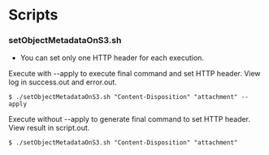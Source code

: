 # Scripts

### setObjectMetadataOnS3.sh

* You can set only one HTTP header for each execution.

Execute with --apply to execute final command and set HTTP header. View log in success.out and error.out.
```shell
$ ./setObjectMetadataOnS3.sh "Content-Disposition" "attachment" --apply
```

Execute without --apply to generate final command to set HTTP header. View result in script.out.
```shell
$ ./setObjectMetadataOnS3.sh "Content-Disposition" "attachment"
```

